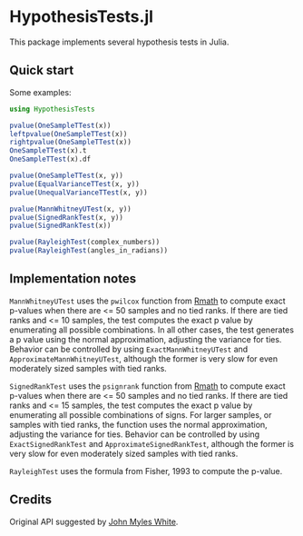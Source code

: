HypothesisTests.jl
===========

This package implements several hypothesis tests in Julia.

## Quick start

Some examples:

```julia
using HypothesisTests

pvalue(OneSampleTTest(x))
leftpvalue(OneSampleTTest(x))
rightpvalue(OneSampleTTest(x))
OneSampleTTest(x).t
OneSampleTTest(x).df

pvalue(OneSampleTTest(x, y))
pvalue(EqualVarianceTTest(x, y))
pvalue(UnequalVarianceTTest(x, y))

pvalue(MannWhitneyUTest(x, y))
pvalue(SignedRankTest(x, y))
pvalue(SignedRankTest(x))

pvalue(RayleighTest(complex_numbers))
pvalue(RayleighTest(angles_in_radians))
```

## Implementation notes

```MannWhitneyUTest``` uses the ```pwilcox``` function from [Rmath](http://www.r-bloggers.com/julia-functions-for-the-rmath-library/) to compute exact p-values when there are <= 50 samples and no tied ranks. If there are tied ranks and <= 10 samples, the test computes the exact p value by enumerating all possible combinations. In all other cases, the test generates a p value using the normal approximation, adjusting the variance for ties. Behavior can be controlled by using ```ExactMannWhitneyUTest``` and ```ApproximateMannWhitneyUTest```, although the former is very slow for even moderately sized samples with tied ranks.

```SignedRankTest``` uses the ```psignrank``` function from [Rmath](http://www.r-bloggers.com/julia-functions-for-the-rmath-library/) to compute exact p-values when there are <= 50 samples and no tied ranks. If there are tied ranks and <= 15 samples, the test computes the exact p value by enumerating all possible combinations of signs. For larger samples, or samples with tied ranks, the function uses the normal approximation, adjusting the variance for ties. Behavior can be controlled by using ```ExactSignedRankTest``` and ```ApproximateSignedRankTest```, although the former is very slow for even moderately sized samples with tied ranks.

```RayleighTest``` uses the formula from Fisher, 1993 to compute the p-value.

## Credits

Original API suggested by [John Myles White](https://github.com/johnmyleswhite).